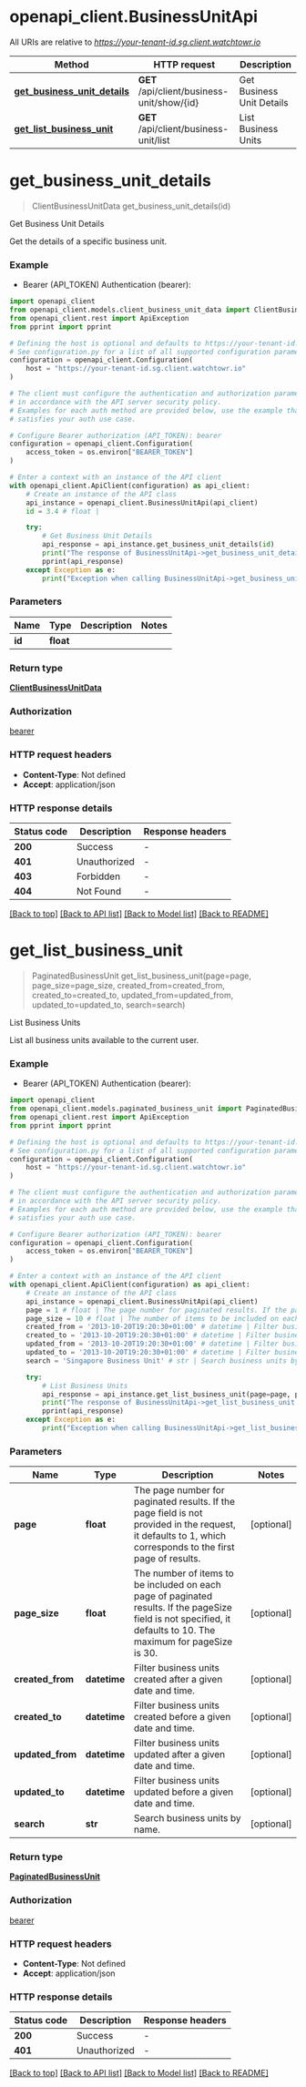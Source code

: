 # openapi_client.BusinessUnitApi

All URIs are relative to *https://your-tenant-id.sg.client.watchtowr.io*

Method | HTTP request | Description
------------- | ------------- | -------------
[**get_business_unit_details**](BusinessUnitApi.md#get_business_unit_details) | **GET** /api/client/business-unit/show/{id} | Get Business Unit Details
[**get_list_business_unit**](BusinessUnitApi.md#get_list_business_unit) | **GET** /api/client/business-unit/list | List Business Units


# **get_business_unit_details**
> ClientBusinessUnitData get_business_unit_details(id)

Get Business Unit Details

Get the details of a specific business unit.

### Example

* Bearer (API_TOKEN) Authentication (bearer):

```python
import openapi_client
from openapi_client.models.client_business_unit_data import ClientBusinessUnitData
from openapi_client.rest import ApiException
from pprint import pprint

# Defining the host is optional and defaults to https://your-tenant-id.sg.client.watchtowr.io
# See configuration.py for a list of all supported configuration parameters.
configuration = openapi_client.Configuration(
    host = "https://your-tenant-id.sg.client.watchtowr.io"
)

# The client must configure the authentication and authorization parameters
# in accordance with the API server security policy.
# Examples for each auth method are provided below, use the example that
# satisfies your auth use case.

# Configure Bearer authorization (API_TOKEN): bearer
configuration = openapi_client.Configuration(
    access_token = os.environ["BEARER_TOKEN"]
)

# Enter a context with an instance of the API client
with openapi_client.ApiClient(configuration) as api_client:
    # Create an instance of the API class
    api_instance = openapi_client.BusinessUnitApi(api_client)
    id = 3.4 # float | 

    try:
        # Get Business Unit Details
        api_response = api_instance.get_business_unit_details(id)
        print("The response of BusinessUnitApi->get_business_unit_details:\n")
        pprint(api_response)
    except Exception as e:
        print("Exception when calling BusinessUnitApi->get_business_unit_details: %s\n" % e)
```



### Parameters


Name | Type | Description  | Notes
------------- | ------------- | ------------- | -------------
 **id** | **float**|  | 

### Return type

[**ClientBusinessUnitData**](ClientBusinessUnitData.md)

### Authorization

[bearer](../README.md#bearer)

### HTTP request headers

 - **Content-Type**: Not defined
 - **Accept**: application/json

### HTTP response details

| Status code | Description | Response headers |
|-------------|-------------|------------------|
**200** | Success |  -  |
**401** | Unauthorized |  -  |
**403** | Forbidden |  -  |
**404** | Not Found |  -  |

[[Back to top]](#) [[Back to API list]](../README.md#documentation-for-api-endpoints) [[Back to Model list]](../README.md#documentation-for-models) [[Back to README]](../README.md)

# **get_list_business_unit**
> PaginatedBusinessUnit get_list_business_unit(page=page, page_size=page_size, created_from=created_from, created_to=created_to, updated_from=updated_from, updated_to=updated_to, search=search)

List Business Units

List all business units available to the current user.

### Example

* Bearer (API_TOKEN) Authentication (bearer):

```python
import openapi_client
from openapi_client.models.paginated_business_unit import PaginatedBusinessUnit
from openapi_client.rest import ApiException
from pprint import pprint

# Defining the host is optional and defaults to https://your-tenant-id.sg.client.watchtowr.io
# See configuration.py for a list of all supported configuration parameters.
configuration = openapi_client.Configuration(
    host = "https://your-tenant-id.sg.client.watchtowr.io"
)

# The client must configure the authentication and authorization parameters
# in accordance with the API server security policy.
# Examples for each auth method are provided below, use the example that
# satisfies your auth use case.

# Configure Bearer authorization (API_TOKEN): bearer
configuration = openapi_client.Configuration(
    access_token = os.environ["BEARER_TOKEN"]
)

# Enter a context with an instance of the API client
with openapi_client.ApiClient(configuration) as api_client:
    # Create an instance of the API class
    api_instance = openapi_client.BusinessUnitApi(api_client)
    page = 1 # float | The page number for paginated results. If the page field is not provided in the request, it defaults to 1, which corresponds to the first page of results. (optional)
    page_size = 10 # float | The number of items to be included on each page of paginated results. If the pageSize field is not specified, it defaults to 10. The maximum for pageSize is 30. (optional)
    created_from = '2013-10-20T19:20:30+01:00' # datetime | Filter business units created after a given date and time. (optional)
    created_to = '2013-10-20T19:20:30+01:00' # datetime | Filter business units created before a given date and time. (optional)
    updated_from = '2013-10-20T19:20:30+01:00' # datetime | Filter business units updated after a given date and time. (optional)
    updated_to = '2013-10-20T19:20:30+01:00' # datetime | Filter business units updated before a given date and time. (optional)
    search = 'Singapore Business Unit' # str | Search business units by name. (optional)

    try:
        # List Business Units
        api_response = api_instance.get_list_business_unit(page=page, page_size=page_size, created_from=created_from, created_to=created_to, updated_from=updated_from, updated_to=updated_to, search=search)
        print("The response of BusinessUnitApi->get_list_business_unit:\n")
        pprint(api_response)
    except Exception as e:
        print("Exception when calling BusinessUnitApi->get_list_business_unit: %s\n" % e)
```



### Parameters


Name | Type | Description  | Notes
------------- | ------------- | ------------- | -------------
 **page** | **float**| The page number for paginated results. If the page field is not provided in the request, it defaults to 1, which corresponds to the first page of results. | [optional] 
 **page_size** | **float**| The number of items to be included on each page of paginated results. If the pageSize field is not specified, it defaults to 10. The maximum for pageSize is 30. | [optional] 
 **created_from** | **datetime**| Filter business units created after a given date and time. | [optional] 
 **created_to** | **datetime**| Filter business units created before a given date and time. | [optional] 
 **updated_from** | **datetime**| Filter business units updated after a given date and time. | [optional] 
 **updated_to** | **datetime**| Filter business units updated before a given date and time. | [optional] 
 **search** | **str**| Search business units by name. | [optional] 

### Return type

[**PaginatedBusinessUnit**](PaginatedBusinessUnit.md)

### Authorization

[bearer](../README.md#bearer)

### HTTP request headers

 - **Content-Type**: Not defined
 - **Accept**: application/json

### HTTP response details

| Status code | Description | Response headers |
|-------------|-------------|------------------|
**200** | Success |  -  |
**401** | Unauthorized |  -  |

[[Back to top]](#) [[Back to API list]](../README.md#documentation-for-api-endpoints) [[Back to Model list]](../README.md#documentation-for-models) [[Back to README]](../README.md)

